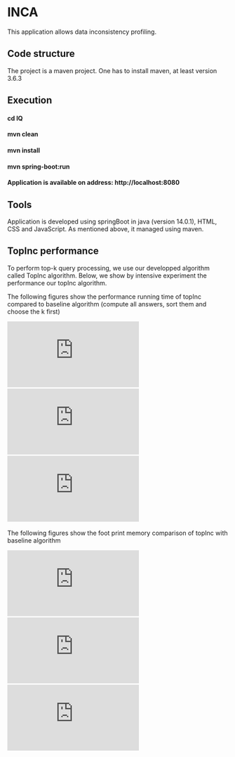 # INCA 
This application allows data inconsistency profiling.

## Code structure

The project is a maven project. One has to install maven, at least version 3.6.3

## Execution 
#### cd IQ
####  mvn clean
####  mvn install
####  mvn spring-boot:run
####  Application is available on address: http://localhost:8080

## Tools 
Application is developed using springBoot in java (version 14.0.1), HTML, CSS and JavaScript. As mentioned above, it managed using maven.


## TopInc performance
To perform top-k query processing, we use our developped algorithm called TopInc algorithm. Below, we show by intensive experiment the performance our topInc algorithm.

The following figures show the performance running time of topInc compared to baseline algorithm (compute all answers, sort them and choose the k first)

![alt time running query Q1](https://github.com/oussissa123/INCA/blob/master/time_Q1.pdf)\
![alt time running query Q2](https://github.com/oussissa123/INCA/blob/master/time_Q2.pdf)\
![alt time running query Q8](https://github.com/oussissa123/INCA/blob/master/time_Q8.pdf)

The following figures show the  foot print memory comparison of topInc with baseline algorithm

![alt fp.memory query Q1](https://github.com/oussissa123/INCA/blob/master/memory_Q1.pdf)\
![alt fp.memory query Q2](https://github.com/oussissa123/INCA/blob/master/memory_Q2.pdf)\
![alt fp.memory query Q8](https://github.com/oussissa123/INCA/blob/master/memory_Q8.pdf)
